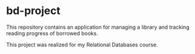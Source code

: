 # bd-project

This repository contains an application for managing a library and tracking reading progress of borrowed books.

This project was realized for my Relational Databases course.
